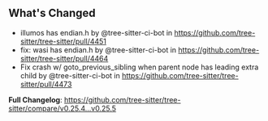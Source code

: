 ## What's Changed
* illumos has endian.h by @tree-sitter-ci-bot in https://github.com/tree-sitter/tree-sitter/pull/4451
* fix: wasi has endian.h by @tree-sitter-ci-bot in https://github.com/tree-sitter/tree-sitter/pull/4464
* Fix crash w/ goto_previous_sibling when parent node has leading extra child by @tree-sitter-ci-bot in https://github.com/tree-sitter/tree-sitter/pull/4473


**Full Changelog**: https://github.com/tree-sitter/tree-sitter/compare/v0.25.4...v0.25.5

